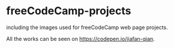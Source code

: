 # freeCodeCamp-projects

including the images used for freeCodeCamp web page projects.

All the works can be seen on https://codepen.io/jiafan-qian.
